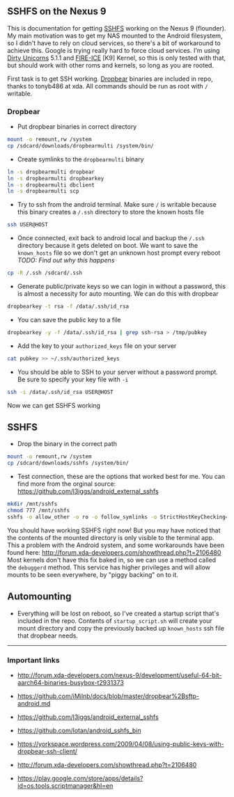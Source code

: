 ## SSHFS on the Nexus 9

This is documentation for getting [SSHFS](http://fuse.sourceforge.net/sshfs.html) working on the Nexus 9 (flounder). My main motivation was to get my NAS mounted to the Android filesystem, so I didn't have to rely on cloud services, so there's a bit of workaround to achieve this. Google is trying really hard to force cloud services. I'm using [Dirty Unicorns](http://forum.xda-developers.com/nexus-9/orig-development/rom-dirty-unicorns-5-0-2-flounder-1-22-t3009783) 5.1.1 and [FIRE-ICE](http://forum.xda-developers.com/nexus-9/orig-development/kernel-fire-ice-t2930451) [K9] Kernel, so this is only tested with that, but should work with other roms and kernels, so long as you are rooted.

First task is to get SSH working. [Dropbear](https://matt.ucc.asn.au/dropbear/dropbear.html) binaries are included in repo, thanks to tonyb486 at xda. All commands should be run as root with `/` writable.

### Dropbear

* Put dropbear binaries in correct directory

```bash
mount -o remount,rw /system
cp /sdcard/downloads/dropbearmulti /system/bin/
```

* Create symlinks to the `dropbearmulti` binary

```bash
ln -s dropbearmulti dropbear
ln -s dropbearmulti dropbearkey
ln -s dropbearmulti dbclient
ln -s dropbearmulti scp
```

* Try to ssh from the android terminal. Make sure `/` is writable because this binary creates a `/.ssh` directory to store the known hosts file

```bash
ssh USER@HOST
```

* Once connected, exit back to android local and backup the `/.ssh` directory because it gets deleted on boot. We want to save the `known_hosts` file so we don't get an unknown host prompt every reboot *TODO: Find out why this happens*

```bash
cp -R /.ssh /sdcard/.ssh
```

* Generate public/private keys so we can login in without a password, this is almost a necessity for auto mounting. We can do this with dropbear

```bash
dropbearkey -t rsa -f /data/.ssh/id_rsa
```

* You can save the public key to a file

```bash
dropbearkey -y -f /data/.ssh/id_rsa | grep ssh-rsa > /tmp/pubkey

```

* Add the key to your `authorized_keys` file on your server

```bash
cat pubkey >> ~/.ssh/authorized_keys
```

* You should be able to SSH to your server without a password prompt. Be sure to specify your key file with `-i`

```bash
ssh -i /data/.ssh/id_rsa USER@HOST
```

Now we can get SSHFS working

## SSHFS

* Drop the binary in the correct path

```bash
mount -o remount,rw /system
cp /sdcard/downloads/sshfs /system/bin/
```

* Test connection, these are the options that worked best for me. You can find more from the orginal source: https://github.com/l3iggs/android_external_sshfs

```bash
mkdir /mnt/sshfs
chmod 777 /mnt/sshfs
sshfs -o allow_other -o ro -o follow_symlinks -o StrictHostKeyChecking=no -o reconnect -o TCPKeepAlive=no -o ssh_command="ssh -i /data/.ssh/id_rsa" USER@HOST:/path/on/server /mnt/sshfs
```

You should have working SSHFS right now! But you may have noticed that the contents of the mounted directory is only visible to the terminal app. This a problem with the Android system, and some workarounds have been found here: http://forum.xda-developers.com/showthread.php?t=2106480 Most kernels don't have this fix baked in, so we can use a method called the `debuggerd` method. This service has higher privileges and will allow mounts to be seen everywhere, by "piggy backing" on to it.

## Automounting

* Everything will be lost on reboot, so I've created a startup script that's included in the repo. Contents of `startup_script.sh` will create your mount directory and copy the previously backed up `known_hosts` ssh file that dropbear needs.

---

### Important links

* http://forum.xda-developers.com/nexus-9/development/useful-64-bit-aarch64-binaries-busybox-t2931373

* https://github.com/iMilnb/docs/blob/master/dropbear%2Bsftp-android.md

* https://github.com/l3iggs/android_external_sshfs

* https://github.com/lotan/android_sshfs_bin

* https://yorkspace.wordpress.com/2009/04/08/using-public-keys-with-dropbear-ssh-client/

* http://forum.xda-developers.com/showthread.php?t=2106480

* https://play.google.com/store/apps/details?id=os.tools.scriptmanager&hl=en



